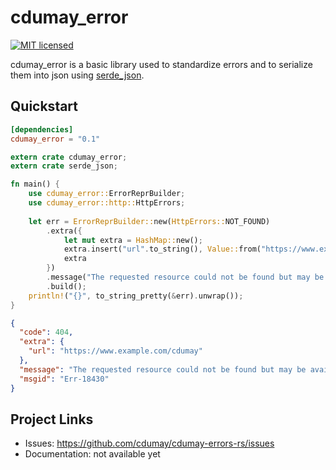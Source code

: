# cdumay_error

[![MIT licensed](https://img.shields.io/badge/license-MIT-blue.svg)](./LICENSE)

cdumay_error is a basic library used to standardize errors and to serialize them into json using [serde_json](https://docs.serde.rs/serde/).

## Quickstart

```toml
[dependencies]
cdumay_error = "0.1"
```

```rust
extern crate cdumay_error;
extern crate serde_json;

fn main() {
    use cdumay_error::ErrorReprBuilder;
    use cdumay_error::http::HttpErrors;
    
    let err = ErrorReprBuilder::new(HttpErrors::NOT_FOUND)
        .extra({
            let mut extra = HashMap::new();
            extra.insert("url".to_string(), Value::from("https://www.example.com/cdumay"));
            extra
        })
        .message("The requested resource could not be found but may be available in the future. Subsequent requests by the client are permissible.".to_string())
        .build();
    println!("{}", to_string_pretty(&err).unwrap());
}
```

```json
{
  "code": 404,
  "extra": {
    "url": "https://www.example.com/cdumay"
  },
  "message": "The requested resource could not be found but may be available in the future. Subsequent requests by the client are permissible.",
  "msgid": "Err-18430"
}
```

## Project Links

- Issues: https://github.com/cdumay/cdumay-errors-rs/issues
- Documentation: not available yet

